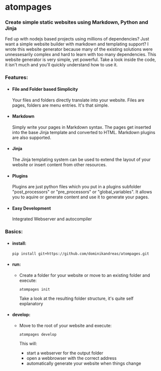 # atompages

### Create simple static websites using Markdown, Python and Jinja 

Fed up with nodejs based projects using millions of dependencies? Just want a simple website builder with markdown and templating support? I wrote this website generator because many of the existing solutions were unnessesarily complex and hard to learn with too many dependencies. This website generator is very simple, yet powerful. Take a look inside the code, it isn't much and you'll quickly understand how to use it.

### Features:

- #### File and Folder based Simplicity
 
  Your files and folders directly translate into your website. Files are pages, folders are menu entries. It's that simple.


- #### Markdown

  Simply write your pages in Markdown syntax. The pages get inserted into the base Jinja template and converted to HTML.
  Markdown plugins are also supported.  

- #### Jinja

  The Jinja templating system can be used to extend the layout of your website or insert content from other resources. 

- #### Plugins

  Plugins are just python files which you put in a plugins subfolder "post_processors" or "pre_processors" or "global_variables". It allows you to aquire or generate content and use it to generate your pages. 
  
- #### Easy Development
  Integrated Webserver and autocompiler

### Basics:

- #### install:

  ``pip install git+https://github.com/dominikandreas/atompages.git``
  
- #### run:
  - Create a folder for your website or move to an existing folder and execute:
  
    ``atompages init``
    
    Take a look at the resulting folder structure, it's quite self explanatory
    
- #### develop:
  - Move to the root of your website and execute:
  
    ``atompages develop``
    
    This will:
      - start a webserver for the output folder
      - open a webbrowser with the correct address
      - automatically generate your website when things change
